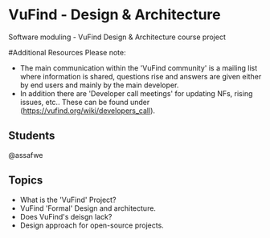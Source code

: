 # VuFind - Design & Architecture
Software moduling - VuFind Design &amp; Architecture course project

#Additional Resources
  Please note:
  - The main communication within the 'VuFind community' is a mailing list where information is shared, questions rise       and answers are given either by end users and mainly by the main developer.
  - In addition there are 'Developer call meetings' for updating NFs, rising issues, etc..
    These can be found under (https://vufind.org/wiki/developers_call).



## Students
@assafwe

## Topics
  - What is the 'VuFind' Project?
  - VuFind 'Formal' Design and architecture.
  - Does VuFind's deisgn lack?
  - Design approach for open-source projects.
